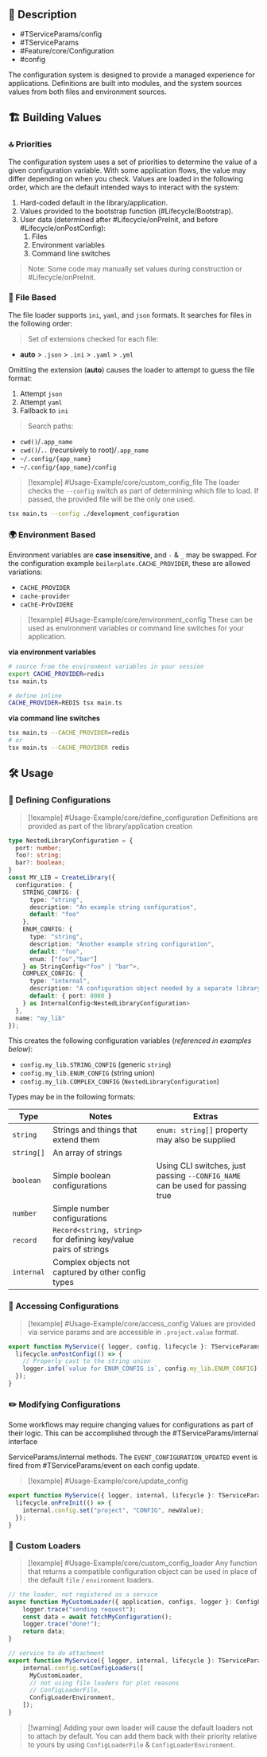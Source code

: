 ## 📝 Description

- #TServiceParams/config
- #TServiceParams
- #Feature/core/Configuration
- #config

The configuration system is designed to provide a managed experience for applications. Definitions are built into modules, and the system sources values from both files and environment sources.

## 🏗️ Building Values

### 🔝 Priorities

The configuration system uses a set of priorities to determine the value of a given configuration variable. With some application flows, the value may differ depending on when you check. Values are loaded in the following order, which are the default intended ways to interact with the system:

1. Hard-coded default in the library/application.
2. Values provided to the bootstrap function (#Lifecycle/Bootstrap).
3. User data (determined after #Lifecycle/onPreInit, and before #Lifecycle/onPostConfig):
	1. Files
	2. Environment variables
	3. Command line switches

> Note: Some code may manually set values during construction or #Lifecycle/onPreInit.

### 📂 File Based

The file loader supports `ini`, `yaml`, and `json` formats. It searches for files in the following order:

> Set of extensions checked for each file:
- **auto** > `.json` > `.ini` > `.yaml` > `.yml`

Omitting the extension (**auto**) causes the loader to attempt to guess the file format:
1. Attempt `json`
2. Attempt `yaml`
3. Fallback to `ini`

> Search paths:
- `cwd()`/`.app_name`
- `cwd()`/`..` (recursively to root)/`.app_name`
- `~/.config/{app_name}`
- `~/.config/{app_name}/config`

> [!example] #Usage-Example/core/custom_config_file
> The loader checks the `--config` switch as part of determining which file to load. If passed, the provided file will be the only one used.
```bash
tsx main.ts --config ./development_configuration
```
### 🌍 Environment Based

Environment variables are **case insensitive**, and `-` & `_` may be swapped. For the configuration example `boilerplate.CACHE_PROVIDER`, these are allowed variations:

- `CACHE_PROVIDER`
- `cache-provider`
- `caChE-PrOvIDERE`

> [!example] #Usage-Example/core/environment_config
> These can be used as environment variables or command line switches for your application.

**via environment variables**
```bash
# source from the environment variables in your session
export CACHE_PROVIDER=redis
tsx main.ts

# define inline
CACHE_PROVIDER=REDIS tsx main.ts
```
**via command line switches**
```bash
tsx main.ts --CACHE_PROVIDER=redis
# or
tsx main.ts --CACHE_PROVIDER redis
```

## 🛠️ Usage

### 📐 Defining Configurations

> [!example] #Usage-Example/core/define_configuration
> Definitions are provided as part of the library/application creation

```typescript
type NestedLibraryConfiguration = {
  port: number;
  foo?: string;
  bar?: boolean;
}
const MY_LIB = CreateLibrary({
  configuration: {
    STRING_CONFIG: {
      type: "string",
      description: "An example string configuration",
      default: "foo"
    },
    ENUM_CONFIG: {
      type: "string",
      description: "Another example string configuration",
      default: "foo",
      enum: ["foo","bar"]
    } as StringConfig<"foo" | "bar">,
    COMPLEX_CONFIG: {
      type: "internal",
      description: "A configuration object needed by a separate library",
      default: { port: 8080 }
    } as InternalConfig<NestedLibraryConfiguration>
  },
  name: "my_lib"
});
```

This creates the following configuration variables (*referenced in examples below*):
- `config.my_lib.STRING_CONFIG` (generic `string`)
- `config.my_lib.ENUM_CONFIG` (string union)
- `config.my_lib.COMPLEX_CONFIG` (`NestedLibraryConfiguration`)

Types may be in the following formats:

| Type       | Notes                                                            | Extras                                                                             |
| ---------- | ---------------------------------------------------------------- | ---------------------------------------------------------------------------------- |
| `string`   | Strings and things that extend them                              | `enum: string[]` property may also be supplied                                     |
| `string[]` | An array of strings                                              |                                                                                    |
| `boolean`  | Simple boolean configurations                                    | Using CLI switches, just passing `--CONFIG_NAME` can be used for passing true     |
| `number`   | Simple number configurations                                     |                                                                                    |
| `record`   | `Record<string, string>` for defining key/value pairs of strings |                                                                                    |
| `internal` | Complex objects not captured by other config types               |                                                                                    |

### 🔑 Accessing Configurations

> [!example] #Usage-Example/core/access_config
> Values are provided via service params and are accessible in `.project.value` format.

```typescript
export function MyService({ logger, config, lifecycle }: TServiceParams) {
  lifecycle.onPostConfig(() => {
    // Properly cast to the string union
    logger.info(`value for ENUM_CONFIG is`, config.my_lib.ENUM_CONFIG);
  });
}
```
### ✏️ Modifying Configurations

Some workflows may require changing values for configurations as part of their logic. This can be accomplished through the #TServiceParams/internal interface

ServiceParams/internal methods. The `EVENT_CONFIGURATION_UPDATED` event is fired from #TServiceParams/event on each config update.

> [!example] #Usage-Example/core/update_config
```typescript
export function MyService({ logger, internal, lifecycle }: TServiceParams) {
  lifecycle.onPreInit(() => {
    internal.config.set("project", "CONFIG", newValue);
  });
}
```
### 🛒 Custom Loaders

> [!example] #Usage-Example/core/custom_config_loader
> Any function that returns a compatible configuration object can be used in place of the default `file` / `environment` loaders.

```typescript
// the loader, not registered as a service
async function MyCustomLoader({ application, configs, logger }: ConfigLoaderParams) {
    logger.trace("sending request");
	const data = await fetchMyConfiguration();
    logger.trace("done!");
	return data;
}

// service to do attachment
export function MyService({ logger, internal, lifecycle }: TServiceParams) {
	internal.config.setConfigLoaders([
	  MyCustomLoader,
	  // not using file loaders for plot reasons
	  // ConfigLoaderFile,
	  ConfigLoaderEnvironment,
	]);
}
```

> [!warning] Adding your own loader will cause the default loaders not to attach by default.
> You can add them back with their priority relative to yours by using `ConfigLoaderFile` & `ConfigLoaderEnvironment`.